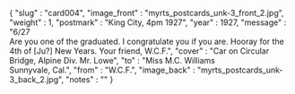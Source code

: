 {
  "slug" : "card004",
  "image_front" : "myrts_postcards_unk-3_front_2.jpg",
  "weight" : 1,
  "postmark" : "King City, 4pm 1927",
  "year" : 1927,
  "message" : "6/27<br>Are you one of the graduated. I congratulate you if you are. Hooray for the 4th of [Ju?] New Years. Your friend, W.C.F.",
  "cover" : "Car on Circular Bridge, Alpine Div. Mr. Lowe",
  "to" : "Miss M.C. Williams<br> Sunnyvale, Cal.",
  "from" : "W.C.F.",
  "image_back" : "myrts_postcards_unk-3_back_2.jpg",
  "notes" : ""
}

